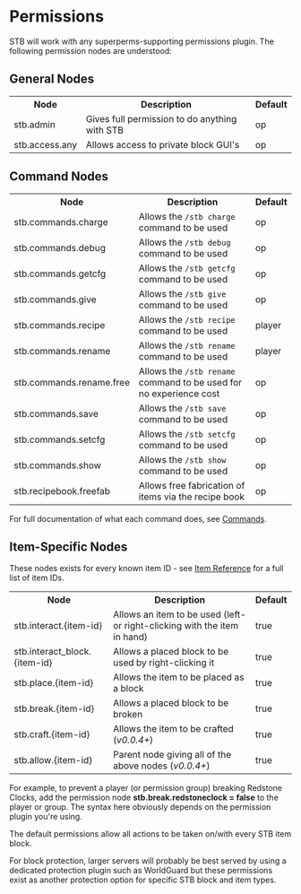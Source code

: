 # Permissions
STB will work with any superperms-supporting permissions plugin.  The following permission nodes are understood:

## General Nodes
<table><tbody><tr><th>Node</th><th>Description</th><th>Default</th></tr>
<tr><td>stb.admin</td><td>Gives full permission to do anything with STB</td><td>op</td></tr>
<tr><td>stb.access.any</td><td>Allows access to private block GUI's</td><td>op</td></tr>
</tbody></table>

## Command Nodes
<table><tbody><tr><th>Node</th><th>Description</th><th>Default</th></tr>
<tr><td>stb.commands.charge</td><td>Allows the <code>/stb charge</code> command to be used</td><td>op</td></tr>
<tr><td>stb.commands.debug</td><td>Allows the <code>/stb debug</code> command to be used</td><td>op</td></tr>
<tr><td>stb.commands.getcfg</td><td>Allows the <code>/stb getcfg</code> command to be used</td><td>op</td></tr>
<tr><td>stb.commands.give</td><td>Allows the <code>/stb give</code> command to be used</td><td>op</td></tr>
<tr><td>stb.commands.recipe</td><td>Allows the <code>/stb recipe</code> command to be used</td><td>player</td></tr>
<tr><td>stb.commands.rename</td><td>Allows the <code>/stb rename</code> command to be used</td><td>player</td></tr>
<tr><td>stb.commands.rename.free</td><td>Allows the <code>/stb rename</code> command to be used for no experience cost</td><td>op</td></tr>
<tr><td>stb.commands.save</td><td>Allows the <code>/stb save</code> command to be used</td><td>op</td></tr>
<tr><td>stb.commands.setcfg</td><td>Allows the <code>/stb setcfg</code> command to be used</td><td>op</td></tr>
<tr><td>stb.commands.show</td><td>Allows the <code>/stb show</code> command to be used</td><td>op</td></tr>
<tr><td>stb.recipebook.freefab</td><td>Allows free fabrication of items via the recipe book</td><td>op</td></tr>
</tbody></table>

For full documentation of what each command does, see [Commands](../SensibleToolbox/commands.md).

## Item-Specific Nodes
These nodes exists for every known item ID - see [Item Reference](../SensibleToolbox/item-reference.md) for a full list of item IDs.

<table><tbody><tr><th>Node</th><th>Description</th><th>Default</th></tr>
<tr><td>stb.interact.{item-id}</td><td>Allows an item to be used (left- or right-clicking with the item in hand)</td><td>true</td></tr>
<tr><td>stb.interact_block.{item-id}</td><td>Allows a placed block to be used by right-clicking it</td><td>true</td></tr>
<tr><td>stb.place.{item-id}</td><td>Allows the item to be placed as a block</td><td>true</td></tr>
<tr><td>stb.break.{item-id}</td><td>Allows a placed block to be broken</td><td>true</td></tr>
<tr><td>stb.craft.{item-id}</td><td>Allows the item to be crafted (<em>v0.0.4+</em>)</td><td>true</td></tr>
<tr><td>stb.allow.{item-id}</td><td>Parent node giving all of the above nodes (<em>v0.0.4+</em>)</td><td>true</td></tr>
</tbody></table>

For example, to prevent a player (or permission group) breaking Redstone Clocks, add the permission node <strong>stb.break.redstoneclock = false</strong> to the player or group.  The syntax here obviously depends on the permission plugin you're using.

The default permissions allow all actions to be taken on/with every STB item block.

For block protection, larger servers will probably be best served by using a dedicated protection plugin such as WorldGuard but these permissions exist as another protection option for specific STB block and item types.